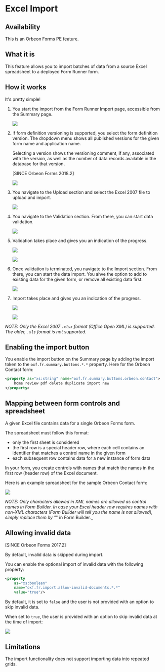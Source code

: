 # Excel Import

## Availability

This is an Orbeon Forms PE feature.

## What it is

This feature allows you to import batches of data from a source Excel spreadsheet to a deployed Form Runner form.

## How it works

It's pretty simple!

1. You start the import from the Form Runner Import page, accessible from the Summary page.

    ![](../images/excel-import-summary.png)
    
2. If form definition versioning is supported, you select the form definition version. The dropdown menu shows all published versions for the given form name and application name.

    Selecting a version shows the versioning comment, if any, associated with the version, as well as the number of data records available in the database for that version.

    [SINCE Orbeon Forms 2018.2]
    
    ![](../images/excel-import-version.png)

2. You navigate to the Upload section and select the Excel 2007 file to upload and import.

    ![](../images/excel-import-select.png)
    
3. You navigate to the Validation section. From there, you can start data validation.

    ![](../images/excel-import-validate.png)
    
4. Validation takes place and gives you an indication of the progress.

    ![](../images/excel-import-validating.png)
    
    ![](../images/excel-import-validated.png)
    
5. Once validation is terminated, you navigate to the Import section. From there, you can start the data import. You ahve the option to add to existing data for the given form, or remove all existing data first.

    ![](../images/excel-import-import.png)
    
6. Import takes place and gives you an indication of the progress.

    ![](../images/excel-import-importing.png)
    
    ![](../images/excel-import-imported.png)

_NOTE: Only the Excel 2007 `.xlsx` format (Office Open XML) is supported. The older, `.xls` format is not supported._

## Enabling the import button

You enable the import button on the Summary page by adding the import token to the `oxf.fr.summary.buttons.*.*` property. Here for the Orbeon Contact form:

```xml
<property as="xs:string" name="oxf.fr.summary.buttons.orbeon.contact">
    home review pdf delete duplicate import new
</property>
```

## Mapping between form controls and spreadsheet

A given Excel file contains data for a single Orbeon Forms form.

The spreadsheet must follow this format:

- only the first sheet is considered
- the first row is a special header row, where each cell contains an identifier that matches a control name in the given form
- each subsequent row contains data for a new instance of form data

In your form, you create controls with names that match the names in the first row (header row) of the Excel document.

Here is an example spreadsheet for the sample Orbeon Contact form:

![](../images/excel-import-sheet.png)

_NOTE: Only characters allowed in XML names are allowed as control names in Form Builder. In case your Excel header row requires names with non-XML characters (Form Builder will tell you the name is not allowed), simply replace them by "_" in Form Builder._

## Allowing invalid data

[SINCE Orbeon Forms 2017.2]

By default, invalid data is skipped during import.

You can enable the optional import of invalid data with the following property:

```xml
<property
    as="xs:boolean"
    name="oxf.fr.import.allow-invalid-documents.*.*"
    value="true"/>
``` 

By default, it is set to `false` and the user is not provided with an option to skip invalid data.

When set to `true`, the user is provided with an option to skip invalid data at the time of import:

![](../images/excel-import-validate-allow-invalid.png)


## Limitations

The import functionality does not support importing data into repeated grids.
